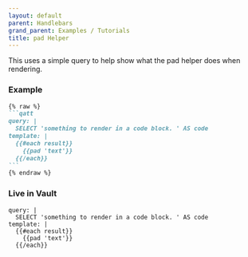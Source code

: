 ```yaml
---
layout: default
parent: Handlebars
grand_parent: Examples / Tutorials
title: pad Helper
---
```


This uses a simple query to help show what the pad helper does when rendering.

### Example

````markdown
{% raw %}
```qatt
query: |
  SELECT 'something to render in a code block. ' AS code
template: |
  {{#each result}}
    {{pad 'text'}}
  {{/each}}
```
{% endraw %}
````

### Live in Vault

```qatt
query: |
  SELECT 'something to render in a code block. ' AS code
template: |
  {{#each result}}
    {{pad 'text'}}
  {{/each}}
```